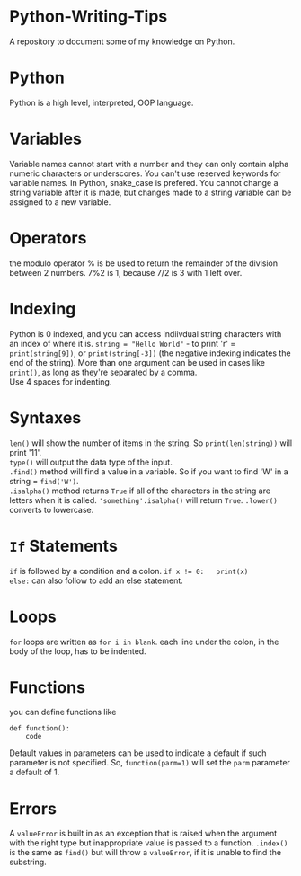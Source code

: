 # Python-Writing-Tips
A repository to document some of my knowledge on Python.
# Python
Python is a high level, interpreted, OOP language. 
# Variables 
Variable names cannot start with a number and they can only contain alpha numeric characters or underscores. You can't use reserved keywords for variable names. In Python, snake_case is prefered. 
You cannot change a string variable after it is made, but changes made to a string variable can be assigned to a new variable. 
# Operators
the modulo operator % is be used to return the remainder of the division between 2 numbers. 7%2 is 1, because 7/2 is 3 with 1 left over. 
# Indexing
Python is 0 indexed, and you can access indiivdual string characters with an index of where it is. ```string = "Hello World"``` - to print 'r' = ```print(string[9])```, or ```print(string[-3])``` (the negative indexing indicates the end of the string). More than one argument can be used in cases like ```print()```, as long as they're separated by a comma.    
Use 4 spaces for indenting.  
# Syntaxes
```len()``` will show the number of items in the string. So ```print(len(string))``` will print '11'.    
```type()``` will output the data type of the input.   
```.find()``` method will find a value in a variable. So if you want to find 'W' in a string = ```find('W')```.  
```.isalpha()``` method returns ```True``` if all of the characters in the string are letters when it is called. ```'something'.isalpha()``` will return ```True```.
```.lower()``` converts to lowercase.  
# ```If``` Statements 
```if``` is followed by a condition and a colon. ```if x != 0:  
    print(x)```  
    ```else:``` can also follow to add an else statement. 
# Loops
```for``` loops are written as ```for i in blank```. each line under the colon, in the body of the loop, has to be indented.  
# Functions 
you can define functions like 
```
def function():
    code
```
Default values in parameters can be used to indicate a default if such parameter is not specified. So, ```function(parm=1)``` will set the ```parm``` parameter a default of 1.
# Errors 
A ```valueError``` is built in as an exception that is raised when the argument with the right type but inappropriate value is passed to a function. ```.index()``` is the same as ```find()``` but will throw a ```valueError```, if it is unable to find the substring. 

